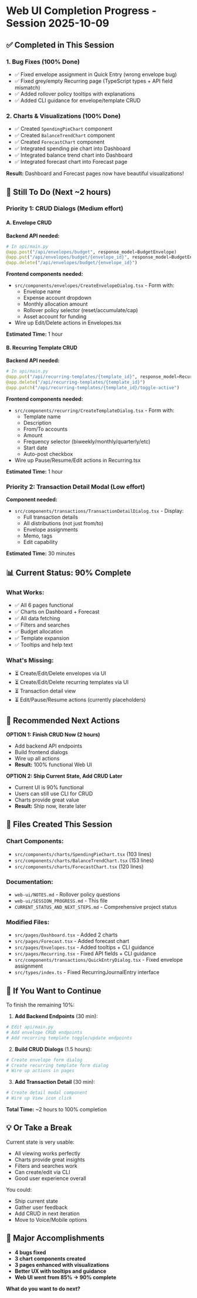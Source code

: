 # Web UI Completion Progress - Session 2025-10-09

## ✅ Completed in This Session

### 1. Bug Fixes (100% Done)
- ✅ Fixed envelope assignment in Quick Entry (wrong envelope bug)
- ✅ Fixed grey/empty Recurring page (TypeScript types + API field mismatch)
- ✅ Added rollover policy tooltips with explanations
- ✅ Added CLI guidance for envelope/template CRUD

### 2. Charts & Visualizations (100% Done)
- ✅ Created `SpendingPieChart` component
- ✅ Created `BalanceTrendChart` component
- ✅ Created `ForecastChart` component
- ✅ Integrated spending pie chart into Dashboard
- ✅ Integrated balance trend chart into Dashboard
- ✅ Integrated forecast chart into Forecast page

**Result:** Dashboard and Forecast pages now have beautiful visualizations!

## 🚧 Still To Do (Next ~2 hours)

### Priority 1: CRUD Dialogs (Medium effort)

#### A. Envelope CRUD
**Backend API needed:**
```python
# In api/main.py
@app.post("/api/envelopes/budget", response_model=BudgetEnvelope)
@app.put("/api/envelopes/budget/{envelope_id}", response_model=BudgetEnvelope)
@app.delete("/api/envelopes/budget/{envelope_id}")
```

**Frontend components needed:**
- `src/components/envelopes/CreateEnvelopeDialog.tsx` - Form with:
  - Envelope name
  - Expense account dropdown
  - Monthly allocation amount
  - Rollover policy selector (reset/accumulate/cap)
  - Asset account for funding
- Wire up Edit/Delete actions in Envelopes.tsx

**Estimated Time:** 1 hour

#### B. Recurring Template CRUD
**Backend API needed:**
```python
# In api/main.py
@app.put("/api/recurring-templates/{template_id}", response_model=RecurringJournalEntry)
@app.delete("/api/recurring-templates/{template_id}")
@app.patch("/api/recurring-templates/{template_id}/toggle-active")
```

**Frontend components needed:**
- `src/components/recurring/CreateTemplateDialog.tsx` - Form with:
  - Template name
  - Description
  - From/To accounts
  - Amount
  - Frequency selector (biweekly/monthly/quarterly/etc)
  - Start date
  - Auto-post checkbox
- Wire up Pause/Resume/Edit actions in Recurring.tsx

**Estimated Time:** 1 hour

### Priority 2: Transaction Detail Modal (Low effort)

**Component needed:**
- `src/components/transactions/TransactionDetailDialog.tsx` - Display:
  - Full transaction details
  - All distributions (not just from/to)
  - Envelope assignments
  - Memo, tags
  - Edit capability

**Estimated Time:** 30 minutes

## 📊 Current Status: 90% Complete

### What Works:
- ✅ All 6 pages functional
- ✅ Charts on Dashboard + Forecast
- ✅ All data fetching
- ✅ Filters and searches
- ✅ Budget allocation
- ✅ Template expansion
- ✅ Tooltips and help text

### What's Missing:
- ⏳ Create/Edit/Delete envelopes via UI
- ⏳ Create/Edit/Delete recurring templates via UI
- ⏳ Transaction detail view
- ⏳ Edit/Pause/Resume actions (currently placeholders)

## 🎯 Recommended Next Actions

**OPTION 1: Finish CRUD Now (2 hours)**
- Add backend API endpoints
- Build frontend dialogs
- Wire up all actions
- **Result:** 100% functional Web UI

**OPTION 2: Ship Current State, Add CRUD Later**
- Current UI is 90% functional
- Users can still use CLI for CRUD
- Charts provide great value
- **Result:** Ship now, iterate later

## 📝 Files Created This Session

### Chart Components:
- `src/components/charts/SpendingPieChart.tsx` (103 lines)
- `src/components/charts/BalanceTrendChart.tsx` (153 lines)
- `src/components/charts/ForecastChart.tsx` (120 lines)

### Documentation:
- `web-ui/NOTES.md` - Rollover policy questions
- `web-ui/SESSION_PROGRESS.md` - This file
- `CURRENT_STATUS_AND_NEXT_STEPS.md` - Comprehensive project status

### Modified Files:
- `src/pages/Dashboard.tsx` - Added 2 charts
- `src/pages/Forecast.tsx` - Added forecast chart
- `src/pages/Envelopes.tsx` - Added tooltips + CLI guidance
- `src/pages/Recurring.tsx` - Fixed API fields + CLI guidance
- `src/components/transactions/QuickEntryDialog.tsx` - Fixed envelope assignment
- `src/types/index.ts` - Fixed RecurringJournalEntry interface

## 🚀 If You Want to Continue

To finish the remaining 10%:

1. **Add Backend Endpoints** (30 min):
```bash
# Edit api/main.py
# Add envelope CRUD endpoints
# Add recurring template toggle/update endpoints
```

2. **Build CRUD Dialogs** (1.5 hours):
```bash
# Create envelope form dialog
# Create recurring template form dialog
# Wire up actions in pages
```

3. **Add Transaction Detail** (30 min):
```bash
# Create detail modal component
# Wire up View icon click
```

**Total Time:** ~2 hours to 100% completion

## 💡 Or Take a Break

Current state is very usable:
- All viewing works perfectly
- Charts provide great insights
- Filters and searches work
- Can create/edit via CLI
- Good user experience overall

You could:
- Ship current state
- Gather user feedback
- Add CRUD in next iteration
- Move to Voice/Mobile options

## 🎉 Major Accomplishments

- **4 bugs fixed**
- **3 chart components created**
- **3 pages enhanced with visualizations**
- **Better UX with tooltips and guidance**
- **Web UI went from 85% → 90% complete**

**What do you want to do next?**
